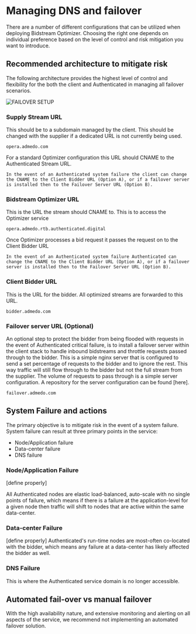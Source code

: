 # Managing DNS and failover

There are a number of different configurations that can be utilized when deploying Bidstream Optimizer. Choosing the right one depends on individual preference based on the level of control and risk mitigation you want to introduce.

## Recommended architecture to mitigate risk

The following architecture provides the highest level of control and flexibility for the both the client and Authenticated in managing all failover scenarios.

![FAILOVER SETUP](https://docs.google.com/drawings/d/1uO5VKL-3CHp3TD25OElKXlbRmnVqkshkwVe7tP5u53c/pub?w=934&h=526)

### Supply Stream URL
This should be to a subdomain managed by the client. This should be changed with the supplier if a dedicated URL is not currently being used.
```
opera.admedo.com
```

For a standard Optimizer configuration this URL should CNAME to the Authenticated Stream URL.

`In the event of an Authenticated system failure the client can change the CNAME to the Client Bidder URL (Option A), or if a failover server is installed then to the Failover Server URL (Option B).`

### Bidstream Optimizer URL
This is the URL the stream should CNAME to. This is to access the Optimizer service
```
opera.admedo.rtb.authenticated.digital
```

Once Optimizer processes a bid request it passes the request on to the Client Bidder URL

`In the event of an Authenticated system failure Authenticated can change the CNAME to the Client Bidder URL (Option A), or if a failover server is installed then to the Failover Server URL (Option B).`

### Client Bidder URL
This is the URL for the bidder. All optimized streams are forwarded to this URL.
```
bidder.admedo.com
```

### Failover server URL (Optional)
An optional step to protect the bidder from being flooded with requests in the event of Authenticated critical failure, is to install a failover server within the client stack to handle inbound bidstreams and throttle requests passed through to the bidder. This is a simple nginx server that is configured to send a set percentage of requests to the bidder and to ignore the rest. This way traffic will still flow through to the bidder but not the full stream from the supplier. The volume of requests to pass through is a simple server configuration. A repository for the server configuration can be found [here].
```
failover.admedo.com
```


## System Failure and actions

The primary objective is to mitigate risk in the event of a system failure. System failure can result at three primary points in the service:
* Node/Application failure
* Data-center failure
* DNS failure

### Node/Application Failure
[define properly]

All Authenticated nodes are elastic load-balanced, auto-scale with no single points of failure, which means if there is a failure at the application-level for a given node then traffic will shift to nodes that are active within the same data-center.

### Data-center Failure
[define properly] Authenticated's run-time nodes are most-often co-located with the bidder, which means any failure at a data-center has likely affected the bidder as well.

### DNS Failure
This is where the Authenticated service domain is no longer accessible.

## Automated fail-over vs manual failover
With the high availability nature, and extensive monitoring and alerting on all aspects of the service, we recommend not implementing an automated failover solution. 
